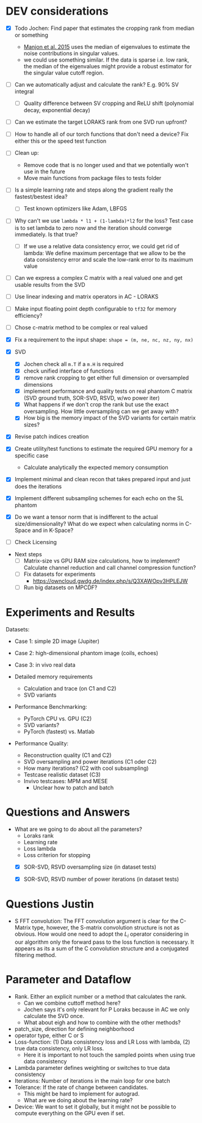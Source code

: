# DEV considerations

- [x] Todo Jochen: Find paper that estimates the cropping rank from median or something
  - [Manjon et al. 2015](http://dx.doi.org/10.1016/j.media.2015.01.004) uses the median of eigenvalues to estimate the noise contributions in singular values.
  - we could use something similar. If the data is sparse i.e. low rank, the median of the eigenvalues might provide a robust estimator for the singular value cutoff region.
- [ ] Can we automatically adjust and calculate the rank? E.g. 90% SV integral
  - [ ] Quality difference between SV cropping and ReLU shift (polynomial decay, exponential decay)
- [ ] Can we estimate the target LORAKS rank from one SVD run upfront?
- [ ] How to handle all of our torch functions that don't need a device? Fix either this or the speed test function
- [ ] Clean up: 
  - Remove code that is no longer used and that we potentially won't use in the future
  - Move main functions from package files to tests folder
- [ ] Is a simple learning rate and steps along the gradient really the fastest/bestest idea?
  - [ ] Test known optimizers like Adam, LBFGS
- [ ] Why can't we use `lambda * l1 + (1-lambda)*l2` for the loss? Test case is to set lambda to zero now and the iteration should converge immediately. Is that true?
  - [ ] If we use a relative data consistency error, we could get rid of lambda: We define maximum percentage that we allow to be the data consistency error and scale the low-rank error to its maximum value
- [ ] Can we express a complex C matrix with a real valued one and get usable results from the SVD
- [ ] Use linear indexing and matrix operators in AC - LORAKS
- [ ] Make input floating point depth configurable to `tf32` for memory efficiency?
- [ ] Chose c-matrix method to be complex or real valued
 

- [x] Fix a requirement to the input shape: `shape = (m, ne, nc, nz, ny, nx)`
- [x] SVD
  - [x] Jochen check all `m.T` if a `m.H` is required 
  - [x] check unified interface of functions
  - [x] remove rank cropping to get either full dimension or oversampled dimensions
  - [x] implement performance and quality tests on real phantom C matrix (SVD ground truth, SOR-SVD, RSVD, w/wo power iter)
  - [x] What happens if we don't crop the rank but use the exact oversampling. How little oversampling can we get away with?
  - [x] How big is the memory impact of the SVD variants for certain matrix sizes?
- [x] Revise patch indices creation
- [x] Create utility/test functions to estimate the required GPU memory for a specific case
  - Calculate analytically the expected memory consumption
- [x] Implement minimal and clean recon that takes prepared input and just does the iterations
- [x] Implement different subsampling schemes for each echo on the SL phantom
- [x] Do we want a tensor norm that is indifferent to the actual size/dimensionality? What do we expect when calculating norms in C-Space and in K-Space?


- [ ] Check Licensing

- Next steps
  - [ ] Matrix-size vs GPU RAM size calculations, how to implement? Calculate channel reduction and call channel compression function?
  - [ ] Fix datasets for experiments
    - https://owncloud.gwdg.de/index.php/s/Q3XAWOpv3HPLEJW
  - [ ] Run big datasets on MPCDF?

# Experiments and Results

Datasets:
  - Case 1: simple 2D image (Jupiter)
  - Case 2: high-dimensional phantom image (coils, echoes)
  - Case 3: in vivo real data

- Detailed memory requirements
  - Calculation and trace (on C1 and C2)
  - SVD variants
- Performance Benchmarking:
  - PyTorch CPU vs. GPU (C2)
  - SVD variants?
  - PyTorch (fastest) vs. Matlab
- Performance Quality:
  - Reconstruction quality (C1 and C2)
  - SVD oversampling and power iterations (C1 oder C2)
  - How many iterations? (C2 with cool subsampling)
  - Testcase realistic dataset (C3)
  - Invivo testcases: MPM and MESE
    - Unclear how to patch and batch

# Questions and Answers

- What are we going to do about all the parameters?
  - Loraks rank
  - Learning rate
  - Loss lambda
  - Loss criterion for stopping
  - [x] SOR-SVD, RSVD oversampling size (in dataset tests) 
  - [x] SOR-SVD, RSVD number of power iterations (in dataset tests)


# Questions Justin
- S FFT convolution:
  The FFT convolution argument is clear for the C-Matrix type, however, the S-matrix
  convolution structure is not as obvious. How would one need to adopt the $L_i$ operator considering in our algorithm
  only the forward pass to the loss function is necessary. It appears as its a sum of the C convolution structure
  and a conjugated filtering method.

# Parameter and Dataflow

* Rank. Either an explicit number or a method that calculates the rank.
  * Can we combine cuttoff method here?
  * Jochen says it's only relevant for P Loraks because in AC we only calculate the SVD once.
  * What about eigh and how to combine with the other methods?
* patch_size, direction for defining neighborhood
* operator type, either C or S
* Loss-function: (1) Data consistency loss and LR Loss with lambda, (2) true data consistency, only LR loss.
  * Here it is important to not touch the sampled points when using true data consistency
* Lambda parameter defines weighting or switches to true data consistency
* Iterations: Number of iterations in the main loop for one batch
* Tolerance: If the rate of change between candidates. 
  * This might be hard to implement for autograd.
  * What are we doing about the learning rate?
* Device: We want to set it globally, but it might not be possible to compute everything on the GPU even if set. 